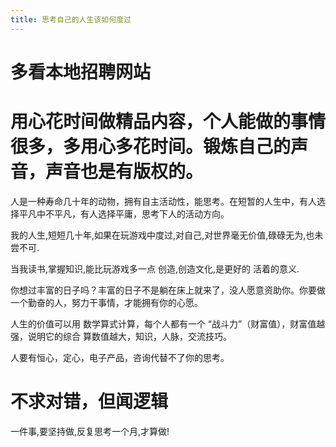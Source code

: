 ```yaml
---
title: 思考自己的人生该如何度过
---
```



# 多看本地招聘网站
# 用心花时间做精品内容，个人能做的事情很多，多用心多花时间。锻炼自己的声音，声音也是有版权的。


人是一种寿命几十年的动物，拥有自主活动性，能思考。在短暂的人生中，有人选择平凡中不平凡，有人选择平庸，思考下人的活动方向。

我的人生,短短几十年,如果在玩游戏中度过,对自己,对世界毫无价值,碌碌无为,也未尝不可.

当我读书,掌握知识,能比玩游戏多一点 创造,创造文化,是更好的 活着的意义.

你想过丰富的日子吗？丰富的日子不是躺在床上就来了，没人愿意资助你。你要做一个勤奋的人，努力干事情，才能拥有你的心愿。

人生的价值可以用 数学算式计算，每个人都有一个 “战斗力”（财富值），财富值越强，说明它的综合 算数值越大，知识，人脉，交流技巧。

人要有恒心，定心，电子产品，咨询代替不了你的思考。

# 不求对错，但闻逻辑
一件事,要坚持做,反复思考一个月,才算做!

